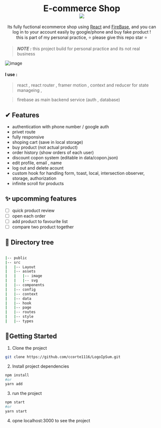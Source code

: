 <h1 align="center">
E-commerce Shop
<br/>
<img align="center" src="https://img.shields.io/github/stars/mostafa-kheibary/e-commerce-shop"/>
</h1>

<p align="center">
    Its fully fuctional ecommerce shop using <a href="https://github.com/facebook/react">React</a> and <a href="https://firebase.google.com/">FireBase</a>, and you can log in to your account easily by google/phone and buy fake product !
    <br/>
    this is part of my personal practice, ⭐ please give this repo star ⭐
</p>


> **_NOTE :_** this project build for personal practice and its not real business

![image](https://lh3.googleusercontent.com/UN4ksqkoBSvXOQmOY1j4XuEhTdsbIM0iICLOsbW82pPGED-KGl9qIiX7RP8j2u_-uymmPgoKeNwm-yktYqgdKfikUATIeQfFubTdiIfa1nSWYn0D-KLrO-kCjGNeOtsrouUtOVrwigEPeTrAb9m2PD3AkU7jfwL1bzIE4kDlp7Cbahc267zJ85LZ0wp9fFDjQPykOc8tHbAcbtsaxJIYbodleEzsNwhswNg6z5CUuAdymcHkGZzFueplQg1hmbRiSC9IbtZGM8K64Svi6IeuEWVYO5VyOsXV-oOFTuBtIqCRWUOh6U-TDHAuMuvU1HvYK2wmjZTlNvNQYoEN3A5NBqa7XeR3qnUqF2XgBkKDI0nYGM3c_aPor2gWX4DwnBaVy277QMU9aNeG3dJfwZqtM1w3oxX5w5lLDAUJAUHTiJrMyuSxIh2RtFaNuQy2PBA06kU0qDzpPEx-NvWAhrQmHkmKjZesnbWkET__M1GCcux23Kicj-uUa2iSxMxGMTYo1EpYSsW0T0h1gPBxkpVmX1RgjkgMU_EyJDrYcgvIZ3xFFfFFFPHZvJ5UhpWy9Sik5ZC6Fm_MMl6VxMeYr0NozZDa_P-bNnrF6O3eetPYJPRm1uQQymli_gklff53vEb3rlyhjAMuIQYiFnf9BlnF4Qvhb3aLVObbMrfmpbqbwn2h4iQNMbUB_oJy13OgFRS6SAcWCrL7e_zRAHapIQ0c7fY6Q-ehD5VuDmqmNfpr1dv_8x0E7OV-3KOaT4yBwPND6yCBq5Dv4NQu0luqqKqy3a4rDs_bNwP6B9c=w1278-h710-no?authuser=0)
#### I use :

> react , react router , framer motion , context and reducer for state manageing ,

> firebase as main backend service (auth , database)

## ✔ Features

- authentication with phone number / google auth
- privet route
- fully responsive
- shoping cart (save in local storage)
- buy product (not actual product)
- order history (show orders of each user)
- discount copon system (editable in data/copon.json)
- edit profile, email , name
- log out and delete acount
- custom hook for handling form, toast, local, intersection observer, storage, authorization
- infinite scroll for products

## ✨ upcomming features

- [ ] quick product review
- [ ] open each order
- [ ] add product to favourite list
- [ ] compare two product together

## 🌴 Directory tree

```bash

|-- public
|-- src
|   |-- Layout
|   |-- assets
|   |   |-- image
|   |   |-- svg
|   |-- components
|   |-- config
|   |-- context
|   |-- data
|   |-- hook
|   |-- page
|   |-- routes
|   |-- style
|   |-- types
```
## 🚀Getting Started
1. Clone the project
```bash 
git clone https://github.com/ccorte1116/LogoIpSum.git
```
2. Install project dependencies

```bash
npm install
#or
yarn add
```

3. run the project

```bash 
npm start
#or
yarn start
```
4. opne localhost:3000 to see the project
